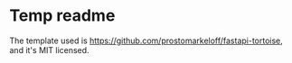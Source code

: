 # Temp readme
The template used is https://github.com/prostomarkeloff/fastapi-tortoise, and it's MIT licensed.

